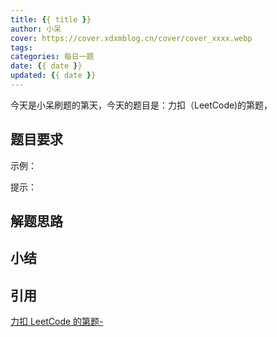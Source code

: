 ```yaml
---
title: {{ title }}
author: 小呆
cover: https://cover.xdxmblog.cn/cover/cover_xxxx.webp
tags:
categories: 每日一题
date: {{ date }}
updated: {{ date }}
---
```


今天是小呆刷题的第天，今天的题目是：力扣（LeetCode)的第题，

## 题目要求

>

<!--more-->

示例：

提示：

## 解题思路

## 小结

## 引用

[力扣 LeetCode 的第题-]()
